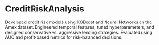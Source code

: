# CreditRiskAnalysis
Developed credit risk models using XGBoost and Neural Networks on the Amex dataset. Engineered temporal features, tuned hyperparameters, and designed conservative vs. aggressive lending strategies. Evaluated using AUC and profit-based metrics for risk-balanced decisions.
